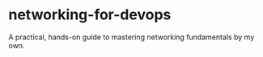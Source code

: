 # networking-for-devops
A practical, hands-on guide to mastering networking fundamentals by my own.
